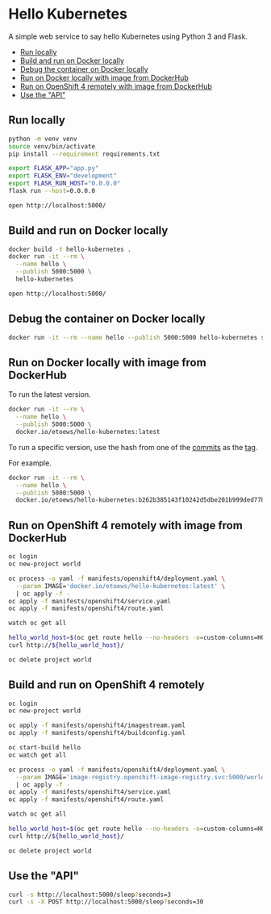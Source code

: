 # Hello Kubernetes

A simple web service to say hello Kubernetes using Python 3 and Flask.

<!-- TOC -->

* [Run locally](#run-locally)
* [Build and run on Docker locally](#build-and-run-on-docker-locally)
* [Debug the container on Docker locally](#debug-the-container-on-docker-locally)
* [Run on Docker locally with image from DockerHub](#run-on-docker-locally-with-image-from-dockerhub)
* [Run on OpenShift 4 remotely with image from DockerHub](#run-on-openshift-4-remotely-with-image-from-dockerhub)
* [Use the "API"](#use-the-api)

<!-- /TOC -->

## Run locally

```bash
python -m venv venv
source venv/bin/activate
pip install --requirement requirements.txt

export FLASK_APP="app.py"
export FLASK_ENV="development"
export FLASK_RUN_HOST="0.0.0.0"
flask run --host=0.0.0.0

open http://localhost:5000/
```

## Build and run on Docker locally

```bash
docker build -t hello-kubernetes .
docker run -it --rm \
  --name hello \
  --publish 5000:5000 \
  hello-kubernetes

open http://localhost:5000/
```

## Debug the container on Docker locally

```bash
docker run -it --rm --name hello --publish 5000:5000 hello-kubernetes sh
```

## Run on Docker locally with image from DockerHub

To run the latest version.

```bash
docker run -it --rm \
  --name hello \
  --publish 5000:5000 \
  docker.io/etoews/hello-kubernetes:latest
```

To run a specific version, use the hash from one of the [commits](https://github.com/etoews/hello-kubernetes/commits/master) as the [tag](https://hub.docker.com/repository/docker/etoews/hello-kubernetes/tags).

For example.

```bash
docker run -it --rm \
  --name hello \
  --publish 5000:5000 \
  docker.io/etoews/hello-kubernetes:b262b385143f10242d5dbe201b999ded7782087a
```

## Run on OpenShift 4 remotely with image from DockerHub

```bash
oc login
oc new-project world

oc process -o yaml -f manifests/openshift4/deployment.yaml \
  --param IMAGE='docker.io/etoews/hello-kubernetes:latest' \
  | oc apply -f -
oc apply -f manifests/openshift4/service.yaml
oc apply -f manifests/openshift4/route.yaml

watch oc get all

hello_world_host=$(oc get route hello --no-headers -o=custom-columns=HOST:.spec.host)
curl http://${hello_world_host}/

oc delete project world
```

## Build and run on OpenShift 4 remotely

```bash
oc login
oc new-project world

oc apply -f manifests/openshift4/imagestream.yaml
oc apply -f manifests/openshift4/buildconfig.yaml

oc start-build hello
oc watch get all

oc process -o yaml -f manifests/openshift4/deployment.yaml \
  --param IMAGE='image-registry.openshift-image-registry.svc:5000/world/hello:latest' \
  | oc apply -f -
oc apply -f manifests/openshift4/service.yaml
oc apply -f manifests/openshift4/route.yaml

watch oc get all

hello_world_host=$(oc get route hello --no-headers -o=custom-columns=HOST:.spec.host)
curl http://${hello_world_host}/

oc delete project world
```

## Use the "API"

```bash
curl -s http://localhost:5000/sleep?seconds=3
curl -s -X POST http://localhost:5000/sleep?seconds=30
```
